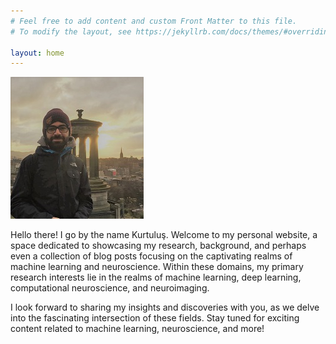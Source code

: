 ```yaml
---
# Feel free to add content and custom Front Matter to this file.
# To modify the layout, see https://jekyllrb.com/docs/themes/#overriding-theme-defaults

layout: home
---
```


![image](/assets/me_2_small.jpg#center)

Hello there! I go by the name Kurtuluş. Welcome to my personal website, a space dedicated to showcasing my research, background, and perhaps even a collection of blog posts focusing on the captivating realms of machine learning and neuroscience. Within these domains, my primary research interests lie in the realms of machine learning, deep learning, computational neuroscience, and neuroimaging.

I look forward to sharing my insights and discoveries with you, as we delve into the fascinating intersection of these fields. Stay tuned for exciting content related to machine learning, neuroscience, and more!
 
